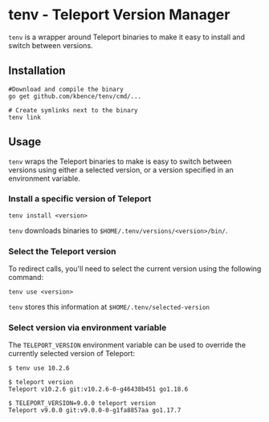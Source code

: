 tenv - Teleport Version Manager
===============================

`tenv` is a wrapper around Teleport binaries to make it easy to install and switch between versions.

Installation
------------

```
#Download and compile the binary
go get github.com/kbence/tenv/cmd/...

# Create symlinks next to the binary
tenv link
```

Usage
-----

`tenv` wraps the Teleport binaries to make is easy to switch between versions using either a selected version, or a version specified in an environment variable.

### Install a specific version of Teleport

```
tenv install <version>
```

`tenv` downloads binaries to `$HOME/.tenv/versions/<version>/bin/`.

### Select the Teleport version

To redirect calls, you'll need to select the current version using the following command:

```
tenv use <version>
```

`tenv` stores this information at `$HOME/.tenv/selected-version`

### Select version via environment variable

The `TELEPORT_VERSION` environment variable can be used to override the currently selected version of Teleport:

```
$ tenv use 10.2.6

$ teleport version
Teleport v10.2.6 git:v10.2.6-0-g46438b451 go1.18.6

$ TELEPORT_VERSION=9.0.0 teleport version
Teleport v9.0.0 git:v9.0.0-0-g1fa8857aa go1.17.7
```
